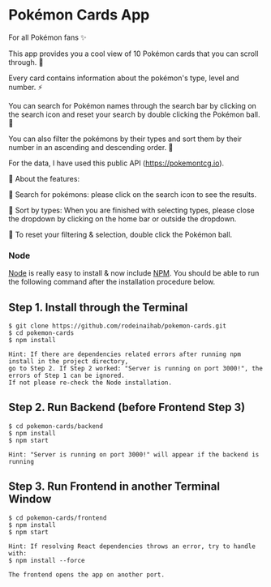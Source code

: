 # Pokémon Cards App

For all Pokémon fans ✨

This app provides you a cool view of 10 Pokémon cards that you can scroll through. 🍄

Every card contains information about the pokémon's type, level and number. ⚡️

You can search for Pokémon names through the search bar by clicking on the search icon and reset your search by double clicking the Pokémon ball. 🔮

You can also filter the pokémons by their types and sort them by their number in an ascending and descending order. 🚀

For the data, I have used this public API (https://pokemontcg.io).

🧩 About the features: 

🧩 Search for pokémons: please click on the search icon to see the results.

🧩 Sort by types: When you are finished with selecting types, please close the dropdown by clicking on the home bar or outside the dropdown.

🧩 To reset your filtering & selection, double click the Pokémon ball.


### Node

[Node](http://nodejs.org/) is really easy to install & now include [NPM](https://npmjs.org/).
You should be able to run the following command after the installation procedure
below.


## Step 1. Install through the Terminal

    $ git clone https://github.com/rodeinaihab/pokemon-cards.git
    $ cd pokemon-cards
    $ npm install
    
    Hint: If there are dependencies related errors after running npm install in the project directory,
    go to Step 2. If Step 2 worked: "Server is running on port 3000!", the errors of Step 1 can be ignored. 
    If not please re-check the Node installation. 

## Step 2. Run Backend (before Frontend Step 3)

    $ cd pokemon-cards/backend
    $ npm install
    $ npm start
    
    Hint: "Server is running on port 3000!" will appear if the backend is running

## Step 3. Run Frontend in another Terminal Window

    $ cd pokemon-cards/frontend
    $ npm install
    $ npm start
    
    Hint: If resolving React dependencies throws an error, try to handle with: 
    $ npm install --force
    
    The frontend opens the app on another port. 
